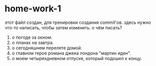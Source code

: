 # home-work-1
этот файл создан, для тренировки создания commit'ов.
здесь нужно что-то написать, чтобы затем изменить.
о чём писать?
1. о погоде за окном.
2. о планах на завтра.
3. о сегодняшнем перелете домой.
4. о главном герое романа джека лондона "мартин иден".
5. о моем четырехдневном отпуске, который подошел к концу.
